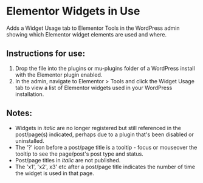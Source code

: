 # Elementor Widgets in Use
Adds a Widget Usage tab to Elementor Tools in the WordPress admin showing which Elementor widget elements are used and where.
## Instructions for use:
1. Drop the file into the plugins or mu-plugins folder of a WordPress install with the Elementor plugin enabled.
2. In the admin, navigate to Elementor > Tools and click the Widget Usage tab to view a list of Elementor widgets used in your WordPress installation.
## Notes:
- Widgets in _italic_ are no longer registered but still referenced in the post/page(s) indicated, perhaps due to a plugin that's been disabled or uninstalled.
- The '?' icon before a post/page title is a tooltip - focus or mouseover the tooltip to see the page/post's post type and status.
- Post/page titles in _italic_ are not published.
- The 'x1', 'x2', x3' etc after a post/page title indicates the number of time the widget is used in that page.
